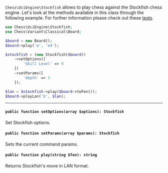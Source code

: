 `Chess\UciEngine\Stockfish` allows to play chess against the Stockfish chess engine. Let's look at the methods available in this class through the following example. For further information please check out these [tests](https://github.com/chesslablab/php-chess/blob/master/tests/unit/UciEngine/StockfishTest.php).

```php
use Chess\UciEngine\Stockfish;
use Chess\Variant\Classical\Board;

$board = new Board();
$board->play('w', 'e4');

$stockfish = (new Stockfish($board))
    ->setOptions([
        'Skill Level' => 9
    ])
    ->setParams([
        'depth' => 3
    ]);

$lan = $stockfish->play($board->toFen());
$board->playLan('b', $lan);
```
---

#### `public function setOptions(array $options): Stockfish`

Set Stockfish options.

#### `public function setParams(array $params): Stockfish`

Sets the current command params.

#### `public function play(string $fen): string`

Returns Stockfish's move in LAN format.
